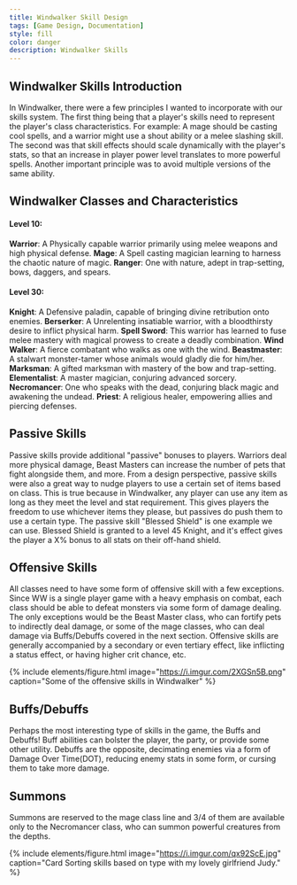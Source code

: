 ```yaml
---
title: Windwalker Skill Design
tags: [Game Design, Documentation]
style: fill
color: danger 
description: Windwalker Skills 
---
```

## Windwalker Skills Introduction
In Windwalker, there were a few principles I wanted to incorporate with our skills system. The first thing being that a player's skills need to represent the player's class characteristics. For example: A mage should be casting cool spells, and a warrior might use a shout ability or a melee slashing skill. The second was that skill effects should scale dynamically with the player's stats, so that an increase in player power level translates to more powerful spells. Another important principle was to avoid multiple versions of the same ability.


## Windwalker Classes and Characteristics
#### Level 10:
**Warrior**: A Physically capable warrior primarily using melee weapons and high physical defense. 
**Mage**: A Spell casting magician learning to harness the chaotic nature of magic.
**Ranger**: One with nature, adept in trap-setting, bows, daggers, and spears.

#### Level 30:
**Knight**: A Defensive paladin, capable of bringing divine retribution onto enemies.
**Berserker**: A Unrelenting insatiable warrior, with a bloodthirsty desire to inflict physical harm.
**Spell Sword**: This warrior has learned to fuse melee mastery with magical prowess to create a deadly combination.
**Wind Walker**: A fierce combatant who walks as one with the wind.
**Beastmaster**: A stalwart monster-tamer whose animals would gladly die for him/her.
**Marksman**: A gifted marksman with mastery of the bow and trap-setting.
**Elementalist**: A master magician, conjuring advanced sorcery.
**Necromancer**: One who speaks with the dead, conjuring black magic and awakening the undead.
**Priest**: A religious healer, empowering allies and piercing defenses.


## Passive Skills
Passive skills provide additional "passive" bonuses to players. Warriors deal more physical damage, Beast Masters can increase the number of pets that fight alongside them, and more. From a design perspective, passive skills were also a great way to nudge players to use a certain set of items based on class. This is true because in Windwalker, any player can use any item as long as they meet the level and stat requirement. This gives players the freedom to use whichever items they please, but passives do push them to use a certain type. The passive skill "Blessed Shield" is one example we can use. Blessed Shield is granted to a level 45 Knight, and it's effect gives the player a X% bonus to all stats on their off-hand shield.


## Offensive Skills
All classes need to have some form of offensive skill with a few exceptions. Since WW is a single player game with a heavy emphasis on combat, each class should be able to defeat monsters via some form of damage dealing. The only exceptions would be the Beast Master class, who can fortify pets to indirectly deal damage, or some of the mage classes, who can deal damage via Buffs/Debuffs covered in the next section. Offensive skills are generally accompanied by a secondary or even tertiary effect, like inflicting a status effect, or having higher crit chance, etc.


{% include elements/figure.html image="https://i.imgur.com/2XGSn5B.png" caption="Some of the offensive skills in Windwalker" %}


## Buffs/Debuffs
Perhaps the most interesting type of skills in the game, the Buffs and Debuffs! Buff abilities can bolster the player, the party, or provide some other utility. Debuffs are the opposite, decimating enemies via a form of Damage Over Time(DOT), reducing enemy stats in some form, or cursing them to take more damage.

## Summons
Summons are reserved to the mage class line and 3/4 of them are available only to the Necromancer class, who can summon powerful creatures from the depths.

{% include elements/figure.html image="https://i.imgur.com/qx92ScE.jpg" caption="Card Sorting skills based on type with my lovely girlfriend Judy." %}



